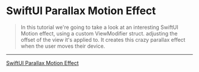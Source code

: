 # SwiftUI Parallax Motion Effect

> In this tutorial we're going to take a look at an interesting SwiftUI Motion effect, using a custom ViewModifier struct. adjusting the offset of the view it's applied to. It creates this crazy parallax effect when the user moves their device. 

---

[SwiftUI Parallax Motion Effect](https://trailingclosure.com/device-motion-effect/)
